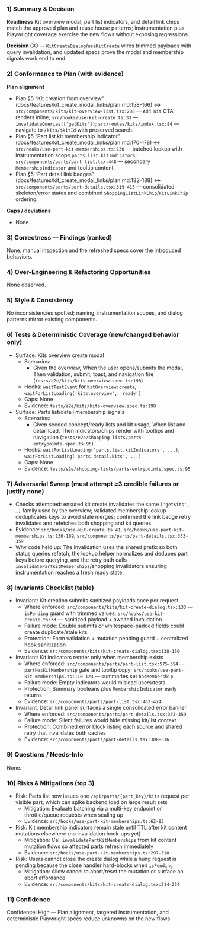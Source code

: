 ### 1) Summary & Decision
**Readiness**
Kit overview modal, part list indicators, and detail link chips match the approved plan and reuse house patterns; instrumentation plus Playwright coverage exercise the new flows without exposing regressions.

**Decision**
GO — `KitCreateDialog`/`useKitCreate` wires trimmed payloads with query invalidation, and updated specs prove the modal and membership signals work end to end.

### 2) Conformance to Plan (with evidence)
**Plan alignment**
- Plan §5 “Kit creation from overview” (docs/features/kit_create_modal_links/plan.md:158-166) ↔ `src/components/kits/kit-overview-list.tsx:288` — `Add Kit` CTA renders inline; `src/hooks/use-kit-create.ts:33` — `invalidateQueries(['getKits'])`; `src/routes/kits/index.tsx:84` — navigate to `/kits/$kitId` with preserved search.
- Plan §5 “Part list kit membership indicator” (docs/features/kit_create_modal_links/plan.md:170-178) ↔ `src/hooks/use-part-kit-memberships.ts:230` — batched lookup with instrumentation scope `parts.list.kitIndicators`; `src/components/parts/part-list.tsx:448` — secondary `MembershipIndicator` and tooltip content.
- Plan §5 “Part detail link badges” (docs/features/kit_create_modal_links/plan.md:182-188) ↔ `src/components/parts/part-details.tsx:319-415` — consolidated skeleton/error states and combined `ShoppingListLinkChip`/`KitLinkChip` ordering.

**Gaps / deviations**
- None.

### 3) Correctness — Findings (ranked)
None; manual inspection and the refreshed specs cover the introduced behaviors.

### 4) Over-Engineering & Refactoring Opportunities
None observed.

### 5) Style & Consistency
No inconsistencies spotted; naming, instrumentation scopes, and dialog patterns mirror existing components.

### 6) Tests & Deterministic Coverage (new/changed behavior only)
- Surface: Kits overview create modal
  - Scenarios:
    - Given the overview, When the user opens/submits the modal, Then validation, submit, toast, and navigation fire (`tests/e2e/kits/kits-overview.spec.ts:198`)
  - Hooks: `waitTestEvent` for `KitOverview:create`, `waitForListLoading('kits.overview', 'ready')`
  - Gaps: None
  - Evidence: `tests/e2e/kits/kits-overview.spec.ts:198`
- Surface: Parts list/detail membership signals
  - Scenarios:
    - Given seeded concept/ready lists and kit usage, When list and detail load, Then indicators/chips render with tooltips and navigation (`tests/e2e/shopping-lists/parts-entrypoints.spec.ts:95`)
  - Hooks: `waitForListLoading('parts.list.kitIndicators', ...)`, `waitForListLoading('parts.detail.kits', ...)`
  - Gaps: None
  - Evidence: `tests/e2e/shopping-lists/parts-entrypoints.spec.ts:95`

### 7) Adversarial Sweep (must attempt ≥3 credible failures or justify none)
- Checks attempted: ensured kit create invalidates the same `['getKits', …]` family used by the overview; validated membership lookup deduplicates keys to avoid stale merges; confirmed the link badge retry invalidates and refetches both shopping and kit queries.
- Evidence: `src/hooks/use-kit-create.ts:41`, `src/hooks/use-part-kit-memberships.ts:136-169`, `src/components/parts/part-details.tsx:333-359`
- Why code held up: The invalidation uses the shared prefix so both status queries refetch, the lookup helper normalizes and dedupes part keys before querying, and the retry path calls `invalidatePartKitMemberships`/shopping invalidators ensuring instrumentation reaches a fresh ready state.

### 8) Invariants Checklist (table)
- Invariant: Kit creation submits sanitized payloads once per request
  - Where enforced: `src/components/kits/kit-create-dialog.tsx:133` — `isPending` guard with trimmed values; `src/hooks/use-kit-create.ts:33` — sanitized payload + awaited invalidation
  - Failure mode: Double submits or whitespace-padded fields could create duplicate/stale kits
  - Protection: Form validation + mutation pending guard + centralized hook sanitization
  - Evidence: `src/components/kits/kit-create-dialog.tsx:138-150`
- Invariant: Kit indicators render only when membership exists
  - Where enforced: `src/components/parts/part-list.tsx:575-594` — `partHasKitMembership` gate and tooltip copy; `src/hooks/use-part-kit-memberships.ts:110-123` — summaries set `hasMembership`
  - Failure mode: Empty indicators would mislead users/tests
  - Protection: Summary booleans plus `MembershipIndicator` early returns
  - Evidence: `src/components/parts/part-list.tsx:463-474`
- Invariant: Detail link panel surfaces a single consolidated error banner
  - Where enforced: `src/components/parts/part-details.tsx:333-359`
  - Failure mode: Silent failures would hide missing kit/list context
  - Protection: Combined error block listing each source and shared retry that invalidates both caches
  - Evidence: `src/components/parts/part-details.tsx:308-316`

### 9) Questions / Needs-Info
None.

### 10) Risks & Mitigations (top 3)
- Risk: Parts list now issues one `/api/parts/{part_key}/kits` request per visible part, which can spike backend load on large result sets
  - Mitigation: Evaluate batching via a multi-key endpoint or throttle/queue requests when scaling up
  - Evidence: `src/hooks/use-part-kit-memberships.ts:62-83`
- Risk: Kit membership indicators remain stale until TTL after kit content mutations elsewhere (no invalidation hook-ups yet)
  - Mitigation: Call `invalidatePartKitMemberships` from kit content mutation flows so affected parts refresh immediately
  - Evidence: `src/hooks/use-part-kit-memberships.ts:297-318`
- Risk: Users cannot close the create dialog while a hung request is pending because the close handler hard-blocks when `isPending`
  - Mitigation: Allow cancel to abort/reset the mutation or surface an abort affordance
  - Evidence: `src/components/kits/kit-create-dialog.tsx:214-224`

### 11) Confidence
Confidence: High — Plan alignment, targeted instrumentation, and deterministic Playwright specs reduce unknowns on the new flows.
